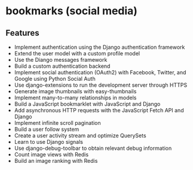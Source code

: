 # bookmarks (social media)

## Features

- Implement authentication using the Django authentication framework
- Extend the user model with a custom profile model
- Use the Diango messages framework
- Build a custom authentication backend
- Implement social authentication (OAuth2) with Facebook, Twitter, and Google using Python Social Auth
- Use django-extensions to run the development server through HTTPS
- Generate image thumbnails with easy-thumbnails
- Implement many-to-many relationships in models
- Build a JavaScript bookmarklet with JavaScript and Django
- Add asynchronous HTTP requests with the JavaScript Fetch API and Django
- Implement infinite scroll pagination
- Build a user follow system
- Create a user activity stream and optimize QuerySets
- Learn to use Django signals
- Use django-debug-toolbar to obtain relevant debug information
- Count image views with Redis
- Build an image ranking with Redis

